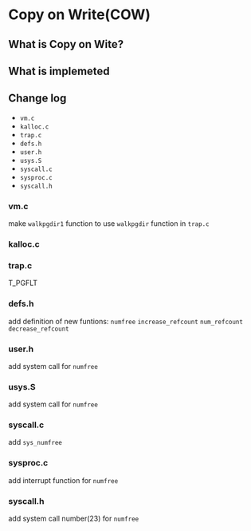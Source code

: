 # Copy on Write(COW)

## What is Copy on Wite?

## What is implemeted

## Change log
- `vm.c`
- `kalloc.c`
- `trap.c`
- `defs.h`
- `user.h`
- `usys.S`
- `syscall.c`
- `sysproc.c`
- `syscall.h`


### vm.c
make `walkpgdir1` function to use `walkpgdir` function in `trap.c`

### kalloc.c


### trap.c
T_PGFLT

### defs.h
add definition of new funtions: `numfree` `increase_refcount` `num_refcount` `decrease_refcount`

### user.h
add system call for `numfree`

### usys.S
add system call for `numfree`

### syscall.c
add `sys_numfree`

### sysproc.c
add interrupt function for `numfree`

### syscall.h
add system call number(23) for `numfree`
